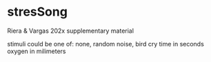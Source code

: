 # stresSong
Riera &amp; Vargas 202x supplementary material

stimuli could be one of: none, random noise, bird cry
time in seconds
oxygen in milimeters
